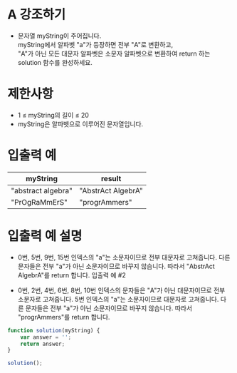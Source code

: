 # A 강조하기
- 문자열 myString이 주어집니다.  
myString에서 알파벳 "a"가 등장하면 전부 "A"로 변환하고,  
"A"가 아닌 모든 대문자 알파벳은 소문자 알파벳으로 변환하여 return 하는 solution 함수를 완성하세요.


# 제한사항
- 1 ≤ myString의 길이 ≤ 20
- myString은 알파벳으로 이루어진 문자열입니다.


# 입출력 예
| myString | result |
| ------- | ------ |
| "abstract algebra" | "AbstrAct AlgebrA" |
| "PrOgRaMmErS"	| "progrAmmers" |

# 입출력 예 설명
- 0번, 5번, 9번, 15번 인덱스의 "a"는 소문자이므로 전부 대문자로 고쳐줍니다.
다른 문자들은 전부 "a"가 아닌 소문자이므로 바꾸지 않습니다.
따라서 "AbstrAct AlgebrA"를 return 합니다.
입출력 예 #2

- 0번, 2번, 4번, 6번, 8번, 10번 인덱스의 문자들은 "A"가 아닌 대문자이므로 전부 소문자로 고쳐줍니다.
5번 인덱스의 "a"는 소문자이므로 대문자로 고쳐줍니다.
다른 문자들은 전부 "a"가 아닌 소문자이므로 바꾸지 않습니다.
따라서 "progrAmmers"를 return 합니다.

```javascript
function solution(myString) {
    var answer = '';
    return answer;
}

solution();
```
